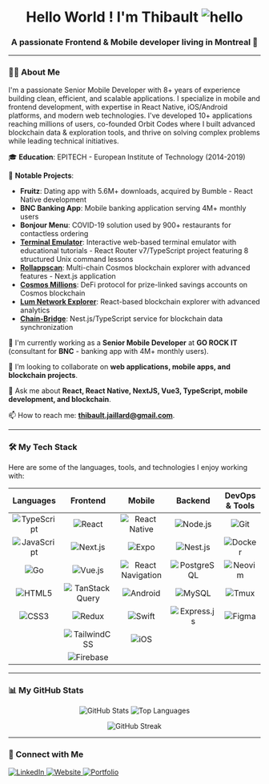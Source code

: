 <h1 align="center">Hello World ! I'm Thibault <img src="https://github.com/user-attachments/assets/7d6a7301-af2d-4aa8-ad85-33f15c10c0e1" alt="hello" /></h1>
<h3 align="center">A passionate Frontend & Mobile developer living in Montreal 🍁</h3>

---

### 👨‍💻 About Me

I'm a passionate Senior Mobile Developer with 8+ years of experience building clean, efficient, and scalable applications. I specialize in mobile and frontend development, with expertise in React Native, iOS/Android platforms, and modern web technologies. I've developed 10+ applications reaching millions of users, co-founded Orbit Codes where I built advanced blockchain data & exploration tools, and thrive on solving complex problems while leading technical initiatives.

🎓 **Education**: EPITECH - European Institute of Technology (2014-2019)

🚀 **Notable Projects**:

- **Fruitz**: Dating app with 5.6M+ downloads, acquired by Bumble - React Native development
- **BNC Banking App**: Mobile banking application serving 4M+ monthly users
- **Bonjour Menu**: COVID-19 solution used by 900+ restaurants for contactless ordering
- [**Terminal Emulator**](https://github.com/ThibaultJRD/terminal-emulator): Interactive web-based terminal emulator with educational tutorials - React Router v7/TypeScript project featuring 8 structured Unix command lessons
- [**Rollappscan**](https://rollappscan.com): Multi-chain Cosmos blockchain explorer with advanced features - Next.js application
- [**Cosmos Millions**](https://github.com/lum-network/millions): DeFi protocol for prize-linked savings accounts on Cosmos blockchain
- [**Lum Network Explorer**](https://github.com/lum-network/explorer): React-based blockchain explorer with advanced analytics
- [**Chain-Bridge**](https://github.com/lum-network/chain-bridge): Nest.js/TypeScript service for blockchain data synchronization

🔭 I'm currently working as a **Senior Mobile Developer** at **GO ROCK IT** (consultant for **BNC** - banking app with 4M+ monthly users).

👯 I’m looking to collaborate on **web applications, mobile apps, and blockchain projects**.

💬 Ask me about **React, React Native, NextJS, Vue3, TypeScript, mobile development, and blockchain**.

📫 How to reach me: **<thibault.jaillard@gmail.com>**.

---

### 🛠️ My Tech Stack

Here are some of the languages, tools, and technologies I enjoy working with:

|                                                     Languages                                                     |                                                          Frontend                                                           |                                                           Mobile                                                            |                                                      Backend                                                      |                                                      DevOps & Tools                                                      |
| :---------------------------------------------------------------------------------------------------------------: | :-------------------------------------------------------------------------------------------------------------------------: | :-------------------------------------------------------------------------------------------------------------------------: | :---------------------------------------------------------------------------------------------------------------: | :----------------------------------------------------------------------------------------------------------------------: |
| ![TypeScript](https://img.shields.io/badge/TypeScript-3178C6?style=for-the-badge&logo=typescript&logoColor=white) |             ![React](https://img.shields.io/badge/React-20232A?style=for-the-badge&logo=react&logoColor=61DAFB)             |      ![React Native](https://img.shields.io/badge/React_Native-20232A?style=for-the-badge&logo=react&logoColor=61DAFB)      |    ![Node.js](https://img.shields.io/badge/Node.js-339933?style=for-the-badge&logo=nodedotjs&logoColor=white)     |               ![Git](https://img.shields.io/badge/Git-F05032?style=for-the-badge&logo=git&logoColor=white)               |
| ![JavaScript](https://img.shields.io/badge/JavaScript-F7DF1E?style=for-the-badge&logo=javascript&logoColor=black) |         ![Next.js](https://img.shields.io/badge/Next.js-000000?style=for-the-badge&logo=nextdotjs&logoColor=white)          |               ![Expo](https://img.shields.io/badge/Expo-000020?style=for-the-badge&logo=expo&logoColor=white)               |      ![Nest.js](https://img.shields.io/badge/Nest.js-E0234E?style=for-the-badge&logo=nestjs&logoColor=white)      |          ![Docker](https://img.shields.io/badge/Docker-2496ED?style=for-the-badge&logo=docker&logoColor=white)           |
|             ![Go](https://img.shields.io/badge/Go-00ADD8?style=for-the-badge&logo=go&logoColor=white)             |           ![Vue.js](https://img.shields.io/badge/Vue.js-4FC08D?style=for-the-badge&logo=vuedotjs&logoColor=white)           | ![React Navigation](https://img.shields.io/badge/React%20Navigation-20232A?style=for-the-badge&logo=react&logoColor=61DAFB) | ![PostgreSQL](https://img.shields.io/badge/PostgreSQL-316192?style=for-the-badge&logo=postgresql&logoColor=white) |          ![Neovim](https://img.shields.io/badge/Neovim-57A143?style=for-the-badge&logo=neovim&logoColor=white)           |
|        ![HTML5](https://img.shields.io/badge/HTML5-E34F26?style=for-the-badge&logo=html5&logoColor=white)         | ![TanStack Query](https://img.shields.io/badge/TanStack%20Query-FF4154?style=for-the-badge&logo=reactquery&logoColor=white) | ![Android](https://img.shields.io/badge/Android-3DDC84?style=for-the-badge&logo=android&logoColor=white)  |        ![MySQL](https://img.shields.io/badge/MySQL-4479A1?style=for-the-badge&logo=mysql&logoColor=white)         |             ![Tmux](https://img.shields.io/badge/tmux-1BB91F?style=for-the-badge&logo=tmux&logoColor=white)              |
|          ![CSS3](https://img.shields.io/badge/CSS3-1572B6?style=for-the-badge&logo=css3&logoColor=white)          |             ![Redux](https://img.shields.io/badge/Redux-593D88?style=for-the-badge&logo=redux&logoColor=white)              |             ![Swift](https://img.shields.io/badge/Swift-F05138?style=for-the-badge&logo=swift&logoColor=white)              |  ![Express.js](https://img.shields.io/badge/Express.js-000000?style=for-the-badge&logo=express&logoColor=white)   |            ![Figma](https://img.shields.io/badge/Figma-F24E1E?style=for-the-badge&logo=figma&logoColor=white)           |
|              |    ![TailwindCSS](https://img.shields.io/badge/TailwindCSS-38B2AC?style=for-the-badge&logo=tailwind-css&logoColor=white)    |                ![iOS](https://img.shields.io/badge/iOS-000000?style=for-the-badge&logo=ios&logoColor=white)                 |           |                     |
|                 |         ![Firebase](https://img.shields.io/badge/Firebase-FFCA28?style=for-the-badge&logo=firebase&logoColor=black)         |                     |     |  |

---

### 📊 My GitHub Stats

<p align="center">
  <img src="https://github-readme-stats.vercel.app/api?username=ThibaultJRD&show_icons=true&theme=catppuccin_mocha&rank_icon=github" alt="GitHub Stats" />
  <img src="https://github-readme-stats.vercel.app/api/top-langs/?username=ThibaultJRD&layout=compact&theme=catppuccin_mocha" alt="Top Languages" />
</p>

<p align="center">
  <img src="https://github-readme-streak-stats.herokuapp.com/?user=ThibaultJRD&theme=catppuccin-mocha" alt="GitHub Streak" />
</p>

---

### 🔗 Connect with Me

<p align="left">
  <a href="https://linkedin.com/in/thibault-jaillard" target="_blank">
    <img src="https://img.shields.io/badge/LinkedIn-0077B5?style=for-the-badge&logo=linkedin&logoColor=white" alt="LinkedIn"/>
  </a>
  <a href="https://thibault.iusevimbtw.com/" target="_blank">
    <img src="https://img.shields.io/badge/Website-000000?style=for-the-badge&logo=About.me&logoColor=white" alt="Website"/>
  </a>
  <a href="https://terminal-emulator-nine.vercel.app/portfolio" target="_blank">
    <img src="https://img.shields.io/badge/Portfolio-000000?style=for-the-badge&logo=About.mel&logoColor=white" alt="Portfolio"/>
  </a>
</p>
